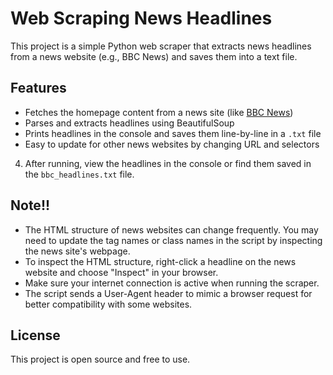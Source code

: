 # Web Scraping News Headlines

This project is a simple Python web scraper that extracts news headlines from a news website (e.g., BBC News) and saves them into a text file.

## Features

- Fetches the homepage content from a news site (like [BBC News](https://www.bbc.com/news))
- Parses and extracts headlines using BeautifulSoup
- Prints headlines in the console and saves them line-by-line in a `.txt` file
- Easy to update for other news websites by changing URL and selectors


4. After running, view the headlines in the console or find them saved in the `bbc_headlines.txt` file.

## Note!!

- The HTML structure of news websites can change frequently. You may need to update the tag names or class names in the script by inspecting the news site's webpage.
- To inspect the HTML structure, right-click a headline on the news website and choose "Inspect" in your browser.
- Make sure your internet connection is active when running the scraper.
- The script sends a User-Agent header to mimic a browser request for better compatibility with some websites.

## License
This project is open source and free to use.



